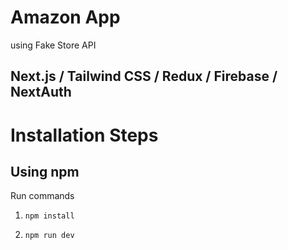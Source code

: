 # Amazon App

using Fake Store API

## Next.js / Tailwind CSS / Redux / Firebase / NextAuth

# Installation Steps

## Using npm

Run commands

1. `npm install`

2. `npm run dev`
